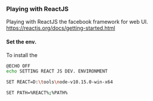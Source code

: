 ### Playing with ReactJS

Playing with ReactJS the facebook framework for web UI. https://reactjs.org/docs/getting-started.html

#### Set the env.

To install the 

```bash
@ECHO OFF
echo SETTING REACT JS DEV. ENVIRONMENT

SET REACT=D:\tools\node-v10.15.0-win-x64

SET PATH=%REACT%;%PATH%
```
